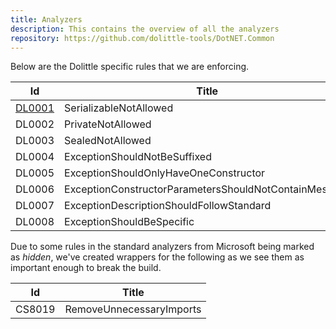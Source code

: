 ```yaml
---
title: Analyzers
description: This contains the overview of all the analyzers
repository: https://github.com/dolittle-tools/DotNET.Common
---
```


Below are the Dolittle specific rules that we are enforcing.

| Id | Title |
| -- | ----- |
| [DL0001](./DL0001.md) | SerializableNotAllowed |
| DL0002 | PrivateNotAllowed |
| DL0003 | SealedNotAllowed |
| DL0004 | ExceptionShouldNotBeSuffixed |
| DL0005 | ExceptionShouldOnlyHaveOneConstructor |
| DL0006 | ExceptionConstructorParametersShouldNotContainMessage |
| DL0007 | ExceptionDescriptionShouldFollowStandard |
| DL0008 | ExceptionShouldBeSpecific |

Due to some rules in the standard analyzers from Microsoft being marked as
*hidden*, we've created wrappers for the following as we see them as
important enough to break the build.

| Id | Title |
| -- | ----- |
| CS8019 | RemoveUnnecessaryImports |

